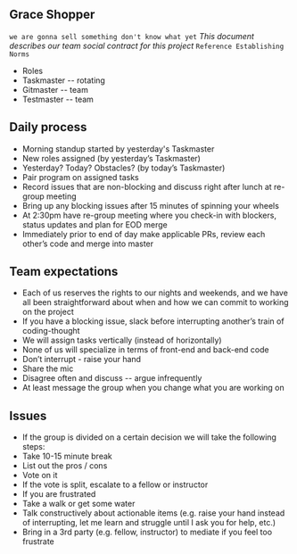 ## Grace Shopper

`we are gonna sell something don't know what yet`
_This document describes our team social contract for this project_
`Reference Establishing Norms`

* Roles
* Taskmaster -- rotating
* Gitmaster -- team
* Testmaster -- team

## Daily process

* Morning standup started by yesterday's Taskmaster
* New roles assigned (by yesterday’s Taskmaster)
* Yesterday? Today? Obstacles? (by today’s Taskmaster)
* Pair program on assigned tasks
* Record issues that are non-blocking and discuss right after lunch at re-group meeting
* Bring up any blocking issues after 15 minutes of spinning your wheels
* At 2:30pm have re-group meeting where you check-in with blockers, status updates and plan for EOD merge
* Immediately prior to end of day make applicable PRs, review each other’s code and merge into master

## Team expectations

* Each of us reserves the rights to our nights and weekends, and we have all been straightforward about when and how we can commit to working on the project
* If you have a blocking issue, slack before interrupting another’s train of coding-thought
* We will assign tasks vertically (instead of horizontally)
* None of us will specialize in terms of front-end and back-end code
* Don’t interrupt - raise your hand
* Share the mic
* Disagree often and discuss -- argue infrequently
* At least message the group when you change what you are working on

## Issues

* If the group is divided on a certain decision we will take the following steps:
* Take 10-15 minute break
* List out the pros / cons
* Vote on it
* If the vote is split, escalate to a fellow or instructor
* If you are frustrated
* Take a walk or get some water
* Talk constructively about actionable items (e.g. raise your hand instead of interrupting, let me learn and struggle until I ask you for help, etc.)
* Bring in a 3rd party (e.g. fellow, instructor) to mediate if you feel too frustrate
